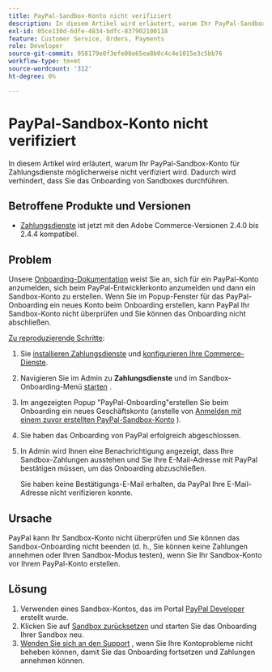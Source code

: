 ```yaml
---
title: PayPal-Sandbox-Konto nicht verifiziert
description: In diesem Artikel wird erläutert, warum Ihr PayPal-Sandbox-Konto für Zahlungsdienste möglicherweise nicht verifiziert wird. Dadurch wird verhindert, dass Sie das Onboarding von Sandboxes durchführen.
exl-id: 05ce130d-6dfe-4834-bdfc-837902100118
feature: Customer Service, Orders, Payments
role: Developer
source-git-commit: 958179e0f3efe08e65ea8b0c4c4e1015e3c5bb76
workflow-type: tm+mt
source-wordcount: '312'
ht-degree: 0%

---
```


# PayPal-Sandbox-Konto nicht verifiziert

In diesem Artikel wird erläutert, warum Ihr PayPal-Sandbox-Konto für Zahlungsdienste möglicherweise nicht verifiziert wird. Dadurch wird verhindert, dass Sie das Onboarding von Sandboxes durchführen.

## Betroffene Produkte und Versionen

* [Zahlungsdienste](https://marketplace.magento.com/magento-payment-services.html) ist jetzt mit den Adobe Commerce-Versionen 2.4.0 bis 2.4.4 kompatibel.

## Problem

Unsere [Onboarding-Dokumentation](https://experienceleague.adobe.com/docs/commerce-merchant-services/payment-services/get-started/onboard.html) weist Sie an, sich für ein PayPal-Konto anzumelden, sich beim PayPal-Entwicklerkonto anzumelden und dann ein Sandbox-Konto zu erstellen. Wenn Sie im Popup-Fenster für das PayPal-Onboarding ein neues Konto beim Onboarding erstellen, kann PayPal Ihr Sandbox-Konto nicht überprüfen und Sie können das Onboarding nicht abschließen.

<u>Zu reproduzierende Schritte</u>:

1. Sie [installieren Zahlungsdienste](https://experienceleague.adobe.com/docs/commerce-merchant-services/payment-services/get-started/install.html) und [konfigurieren Ihre Commerce-Dienste](https://experienceleague.adobe.com/docs/commerce-merchant-services/payment-services/get-started/connect.html#configure-commerce-services).
1. Navigieren Sie im Admin zu **Zahlungsdienste** und im Sandbox-Onboarding-Menü [starten](https://experienceleague.adobe.com/docs/commerce-merchant-services/payment-services/get-started/onboard.html) .
1. Im angezeigten Popup &quot;PayPal-Onboarding&quot;erstellen Sie beim Onboarding ein neues Geschäftskonto (anstelle von [Anmelden mit einem zuvor erstellten PayPal-Sandbox-Konto](https://experienceleague.adobe.com/docs/commerce-merchant-services/payment-services/get-started/sandbox.html#test-in-sandbox-environment) ).
1. Sie haben das Onboarding von PayPal erfolgreich abgeschlossen.
1. In Admin wird Ihnen eine Benachrichtigung angezeigt, dass Ihre Sandbox-Zahlungen ausstehen und Sie Ihre E-Mail-Adresse mit PayPal bestätigen müssen, um das Onboarding abzuschließen.

   Sie haben keine Bestätigungs-E-Mail erhalten, da PayPal Ihre E-Mail-Adresse nicht verifizieren konnte.

## Ursache

PayPal kann Ihr Sandbox-Konto nicht überprüfen und Sie können das Sandbox-Onboarding nicht beenden (d. h., Sie können keine Zahlungen annehmen oder Ihren Sandbox-Modus testen), wenn Sie Ihr Sandbox-Konto vor Ihrem PayPal-Konto erstellen.

## Lösung

1. Verwenden eines Sandbox-Kontos, das im Portal [PayPal Developer](https://developer.paypal.com/docs/api-basics/sandbox/accounts/#create-a-business-sandbox-account) erstellt wurde.
1. Klicken Sie auf [Sandbox zurücksetzen](https://experienceleague.adobe.com/docs/commerce-merchant-services/payment-services/get-started/sandbox.html#test-in-sandbox-environment) und starten Sie das Onboarding Ihrer Sandbox neu.
1. [Wenden Sie sich an den Support](mailto:payment-services-support@adobe.com) , wenn Sie Ihre Kontoprobleme nicht beheben können, damit Sie das Onboarding fortsetzen und Zahlungen annehmen können.
